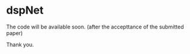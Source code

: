 # dspNet

The code will be available soon. (after the accepttance of the submitted paper)

Thank you.
